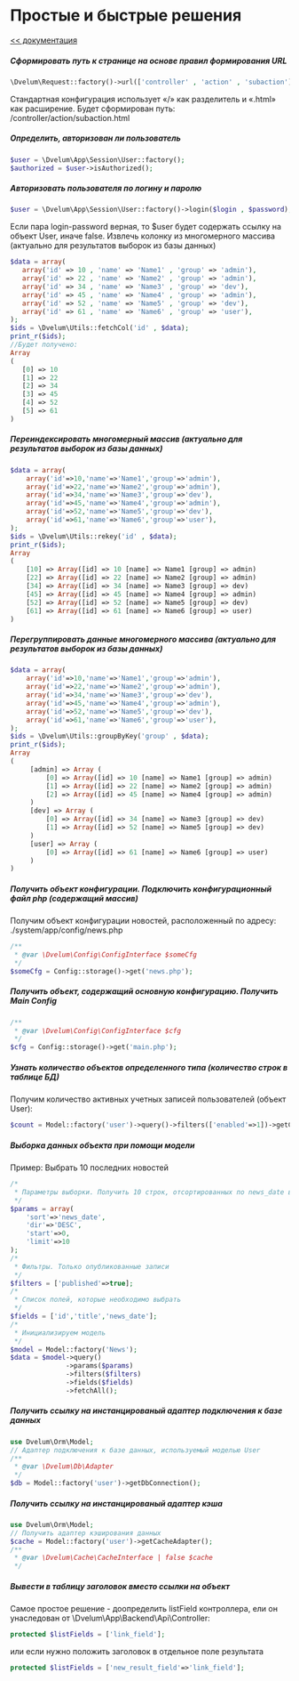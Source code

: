 Простые и быстрые решения
===
[<< документация](readme.md)


##### Сформировать путь к странице на основе правил формирования URL 

```php
\Dvelum\Request::factory()->url(['controller' , 'action' , 'subaction']);
```
Стандартная конфигурация использует «/» как разделитель и «.html» как расширение. Будет сформирован путь: /controller/action/subaction.html

##### Определить, авторизован ли пользователь
```php
$user = \Dvelum\App\Session\User::factory(); 
$authorized = $user->isAuthorized();
```
##### Авторизовать пользователя по логину и паролю
```php
$user = \Dvelum\App\Session\User::factory()->login($login , $password);
```
Если пара login-password верная, то $user будет содержать ссылку на объект User, иначе false.
Извлечь колонку из многомерного массива (актуально для результатов выборок из базы данных)
```php
$data = array(
   array('id' => 10 , 'name' => 'Name1' , 'group' => 'admin'),
   array('id' => 22 , 'name' => 'Name2' , 'group' => 'admin'),
   array('id' => 34 , 'name' => 'Name3' , 'group' => 'dev'),
   array('id' => 45 , 'name' => 'Name4' , 'group' => 'admin'),
   array('id' => 52 , 'name' => 'Name5' , 'group' => 'dev'),
   array('id' => 61 , 'name' => 'Name6' , 'group' => 'user'),
);
$ids = \Dvelum\Utils::fetchCol('id' , $data);
print_r($ids);
//Будет получено:
Array
(
   [0] => 10
   [1] => 22
   [2] => 34
   [3] => 45
   [4] => 52
   [5] => 61
)
```
##### Переиндексировать многомерный массив (актуально для результатов выборок из базы данных)
```php
$data = array(
    array('id'=>10,'name'=>'Name1','group'=>'admin'),
    array('id'=>22,'name'=>'Name2','group'=>'admin'),
    array('id'=>34,'name'=>'Name3','group'=>'dev'),
    array('id'=>45,'name'=>'Name4','group'=>'admin'),
    array('id'=>52,'name'=>'Name5','group'=>'dev'),
    array('id'=>61,'name'=>'Name6','group'=>'user'),
);
$ids = \Dvelum\Utils::rekey('id' , $data);
print_r($ids);
Array
(
    [10] => Array([id] => 10 [name] => Name1 [group] => admin)
    [22] => Array([id] => 22 [name] => Name2 [group] => admin)
    [34] => Array([id] => 34 [name] => Name3 [group] => dev)
    [45] => Array([id] => 45 [name] => Name4 [group] => admin)
    [52] => Array([id] => 52 [name] => Name5 [group] => dev)
    [61] => Array([id] => 61 [name] => Name6 [group] => user)
)
```
##### Перегруппировать данные многомерного массива (актуально для результатов выборок из базы данных)
```php
$data = array(
 	array('id'=>10,'name'=>'Name1','group'=>'admin'),
 	array('id'=>22,'name'=>'Name2','group'=>'admin'),
 	array('id'=>34,'name'=>'Name3','group'=>'dev'),
 	array('id'=>45,'name'=>'Name4','group'=>'admin'),
 	array('id'=>52,'name'=>'Name5','group'=>'dev'),
 	array('id'=>61,'name'=>'Name6','group'=>'user'),
);
$ids = \Dvelum\Utils::groupByKey('group' , $data);
print_r($ids);
Array
(
     [admin] => Array (
         [0] => Array([id] => 10 [name] => Name1 [group] => admin)
         [1] => Array([id] => 22 [name] => Name2 [group] => admin)
         [2] => Array([id] => 45 [name] => Name4 [group] => admin)
     )
     [dev] => Array (
         [0] => Array([id] => 34 [name] => Name3 [group] => dev)
         [1] => Array([id] => 52 [name] => Name5 [group] => dev)
     )
     [user] => Array (
         [0] => Array([id] => 61 [name] => Name6 [group] => user)
     )
)
```
##### Получить объект конфигурации. Подключить конфигурационный файл php (содержащий массив)

Получим объект конфигурации новостей, расположенный по адресу: ./system/app/config/news.php
```php
/**
 * @var \Dvelum\Config\ConfigInterface $someCfg
 */
$someCfg = Config::storage()->get('news.php');
```
##### Получить объект, содержащий основную конфигурацию. Получить Main Config

```php
/**
 * @var \Dvelum\Config\ConfigInterface $cfg
 */
$cfg = Config::storage()->get('main.php');
```
##### Узнать количество объектов определенного типа (количество строк в таблице БД)

Получим количество активных учетных записей пользователей (объект User):
```php
$count = Model::factory('user')->query()->filters(['enabled'=>1])->getCount(); 
```
##### Выборка данных объекта при помощи модели
Пример: Выбрать 10 последних новостей
```php
/*
 * Параметры выборки. Получить 10 строк, отсортированных по news_date в порядке убывания
 */
$params = array(
 	'sort'=>'news_date',
 	'dir'=>'DESC',
 	'start'=>0,
 	'limit'=>10
);
/*  
 * Фильтры. Только опубликованные записи  
 */ 
$filters = ['published'=>true]; 
/*  
 * Список полей, которые необходимо выбрать  
 */ 
$fields = ['id','title','news_date']; 
/*  
 * Инициализируем модель  
 */ 
$model = Model::factory('News'); 
$data = $model->query()
              ->params($params)
              ->filters($filters)
              ->fields($fields)
              ->fetchAll(); 
```
##### Получить ссылку на инстанцированый адаптер подключения к базе данных
```php
use Dvelum\Orm\Model;
// Адаптер подключения к базе данных, используемый моделью User
/**
 * @var \Dvelum\Db\Adapter
 */
$db = Model::factory('user')->getDbConnection();
```
##### Получить ссылку на инстанцированый адаптер кэша
```php
use Dvelum\Orm\Model;
// Получить адаптер кэширования данных
$cache = Model::factory('user')->getCacheAdapter();
/**
 * @var \Dvelum\Cache\CacheInterface | false $cache
 */
```

##### Вывести в таблицу заголовок вместо ссылки на объект</a>

Самое простое решение - доопределить listField контроллера, ели он унаследован от \Dvelum\App\Backend\Api\Controller:
```php
protected $listFields = ['link_field'];
```
или если нужно положить заголовок в отдельное поле результата
```php
protected $listFields = ['new_result_field'=>'link_field'];
```

